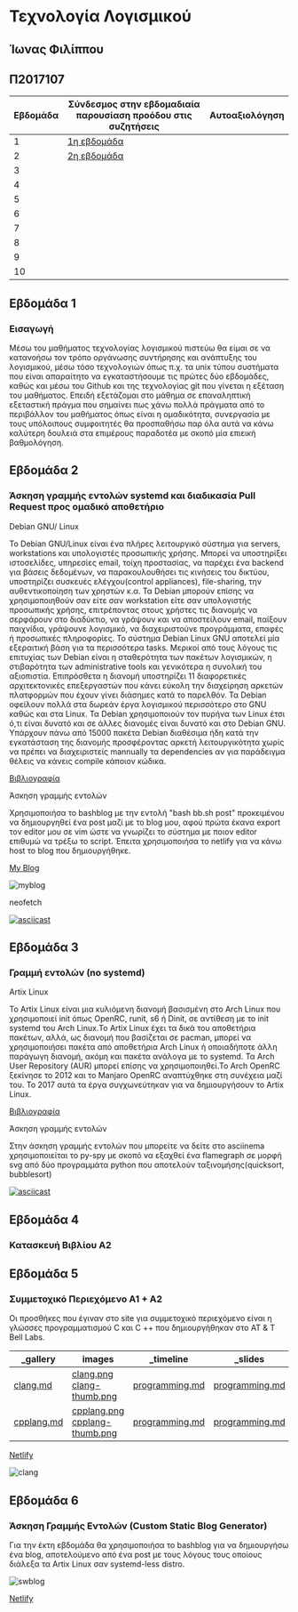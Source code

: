 # Τεχνολογία Λογισμικού
## Ίωνας Φιλίππου
## Π2017107




| Εβδομάδα    | Σύνδεσμος στην εβδομαδιαία παρουσίαση προόδου στις συζητήσεις | Αυτοαξιολόγηση |
| ----------- | ----------- |  ----------- |
| 1     | [1η εβδομάδα](https://github.com/courses-ionio/sw/discussions/1770)      | |
| 2   | [2η εβδομάδα](https://github.com/courses-ionio/sw/discussions/1771)        | |
| 3   |             | |
| 4   |             | |
| 5   |             | |
| 6   |             | |
| 7   |             | |
| 8   |             | |
| 9   |             | |
| 10   |             | |

## Εβδομάδα 1
### Εισαγωγή
  Μέσω του μαθήματος τεχνολογίας λογισμικού πιστεύω θα είμαι σε να κατανοήσω τον τρόπο οργάνωσης συντήρησης και ανάπτυξης του λογισμικού, μέσω τόσο τεχνολογιών όπως π.χ. τα unix τύπου συστήματα που είναι απαραίτητο να εγκαταστήσουμε τις πρώτες δύο εβδομάδες, καθώς και μέσω του Github και της τεχνολογίας git που γίνεται η εξέταση του μαθήματος. Επειδή εξετάζομαι στο μάθημα σε επαναληπτική εξεταστική πράγμα που σημαίνει πως χάνω πολλά πράγματα από το περιβάλλον του μαθήματος όπως είναι η ομαδικότητα, συνεργασία με τους υπόλοιπους συμφοιτητές θα προσπαθήσω παρ όλα αυτά να κάνω καλύτερη δουλειά στα επιμέρους παραδοτέα με σκοπό μία επιεική βαθμολόγηση.

## Εβδομάδα 2
### Άσκηση γραμμής εντολών systemd και διαδικασία Pull Request προς ομαδικό αποθετήριο

Debian GNU/ Linux

Το Debian GNU/Linux είναι ένα πλήρες λειτουργικό σύστημα για servers, workstations και υπολογιστές προσωπικής χρήσης. Μπορεί να υποστηρίξει ιστοσελίδες, υπηρεσίες email, τοίχη προστασίας, να παρέχει ένα backend για βάσεις δεδομένων, να παρακουλουθήσει τις κινήσεις του δικτύου, υποστηρίζει συσκευές ελέγχου(control appliances), file-sharing, την αυθεντικοποίηση των χρηστών κ.α. Τα Debian μπορούν επίσης να χρησιμοποιηθούν σαν είτε σαν workstation είτε σαν υπολογιστής προσωπικής χρήσης, επιτρέποντας στους χρήστες τις διανομής να σερφάρουν στο διαδύκτιο, να γράψουν και να αποστείλουν email, παίξουν παιχνίδια, γράψουνε λογισμικό, να διαχειριστούνε προγράμματα, επαφές ή προσωπικές πληροφορίες. Το σύστημα Debian Linux GNU αποτελεί μία εξεραιτική βάση για τα περισσότερα tasks. Μερικοί από τους λόγους τις επιτυχίας των Debian είναι η σταθερότητα των πακέτων λογισμικών, η στιβαρότητα των administrative tools και γενικότερα η συνολική του αξιοπιστία. Επιπρόσθετα η διανομή υποστηρίζει 11 διαφορετικές αρχιτεκτονικές επεξεργαστών που κάνει εύκολη την διαχείρηση αρκετών πλατφορμών που έχουν γίνει διάσημες κατά το παρελθόν. Τα Debian οφείλουν πολλά στα δωρεάν έργα λογισμικού περισσότερο στο GNU καθώς και στα Linux. Τα Debian χρησιμοποιούν τον πυρήνα των Linux έτσι ό,τι είναι δυνατό και σε άλλες διανομές είναι δυνατό και στο Debian GNU. Υπάρχουν πάνω από 15000 πακέτα Debian διαθέσιμα ήδη κατά την εγκατάσταση της διανομής προσφέροντας αρκετή λειτουργικότητα χωρίς να πρέπει να διαχειριστείς mannually τα dependencies αν για παράδειγμα θέλεις να κάνεις compile κάποιον κώδικα.

[Βιβλιογραφία](https://books.google.gr/books?hl=el&lr=&id=CLC36PmPVtAC&oi=fnd&pg=PA17&dq=debian&ots=oxlsL2SSP2&sig=qg1-iGIOgxr-xCWbD345mLJSBzc&redir_esc=y#v=onepage&q=debian&f=false)

Άσκηση γραμμής εντολών 

Χρησιμοποιήσα το bashblog με την εντολή "bash bb.sh post" προκειμένου να δημιουργηθεί ένα post μαζί με το blog μου, αφού πρώτα έκανα export τον editor μου σε vim ώστε να γνωρίζει το σύστημα με ποιον editor επιθυμώ να τρέξω το script.
Έπειτα χρησιμοποιήσα το netlify για να κάνω host το blog που δημιουργήθηκε.

[My Blog](https://snazzy-narwhal-f276dc.netlify.app)

![myblog](https://github.com/iwnasFilippou/sw/assets/80246653/f7801aaf-c9c0-4bf9-9d64-5ca8428690e1)


neofetch

[![asciicast](https://asciinema.org/a/tBnJioka4tdJOiMwBtk67qTcu.svg)](https://asciinema.org/a/tBnJioka4tdJOiMwBtk67qTcu)

## Εβδομάδα 3
### Γραμμή εντολών (no systemd)

Artix Linux

Το Artix Linux είναι μια κυλιόμενη διανομή βασισμένη στο Arch Linux που χρησιμοποιεί init όπως OpenRC, runit, s6 ή Dinit, σε αντίθεση με το init systemd του Arch Linux.Το Artix Linux έχει τα δικά του αποθετήρια πακέτων, αλλά, ως διανομή που βασίζεται σε pacman, μπορεί να χρησιμοποιήσει πακέτα από αποθετήρια Arch Linux ή οποιαδήποτε άλλη παράγωγη διανομή, ακόμη και πακέτα ανάλογα με το systemd. Τα Arch User Repository (AUR) μπορεί επίσης να χρησιμοποιηθεί.Το Arch OpenRC ξεκίνησε το 2012 και το Manjaro OpenRC αναπτύχθηκε στη συνέχεια μαζί του. Το 2017 αυτά τα έργα συγχωνεύτηκαν για να δημιουργήσουν το Artix Linux.

[Βιβλιογραφία](https://en.wikipedia.org/wiki/Artix_Linux)

Άσκηση γραμμής εντολών

Στην άσκηση γραμμής εντολών που μπορείτε να δείτε στο asciinema χρησιμοποιείται το py-spy με σκοπό να εξαχθεί ένα flamegraph σε μορφή svg από δύο προγραμμάτα python που αποτελούν ταξινομήσης(quicksort, bubblesort)

[![asciicast](https://asciinema.org/a/NRtMxfHk5IVpyEyHXcaBz0wOK.svg)](https://asciinema.org/a/NRtMxfHk5IVpyEyHXcaBz0wOK)

## Εβδομάδα 4
### Κατασκευή Βιβλίου Α2

## Εβδομάδα 5
### Συμμετοχικό Περιεχόμενο Α1 + Α2 

Οι προσθήκες που έγιναν στο site για συμμετοχικό περιεχόμενο είναι η γλώσσες προγραμματισμού C και C ++ που δημιουργήθηκαν στο ΑΤ & Τ Bell Labs.

| _gallery      | images | _timeline | _slides |
| ----------- | ----------- | ----------- | ----------- |
|[clang.md](https://github.com/iwnasFilippou/_gallery/blob/96b238753a97e5c89f89abc8d935fa5652d67599/clang.md)      | [clang.png](https://github.com/iwnasFilippou/images/blob/ac7ac6d43e58756440f53ae90fe584458772a0aa/clang-thumb.png) [clang-thumb.png](https://github.com/iwnasFilippou/images/blob/ac7ac6d43e58756440f53ae90fe584458772a0aa/clang-thumb.png)       |[programming.md](https://github.com/iwnasFilippou/site/blob/master/_timeline/programming.md) |[programming.md](https://github.com/iwnasFilippou/site/blob/master/_slides/programming.md) |
| [cpplang.md](https://github.com/iwnasFilippou/_gallery/blob/96b238753a97e5c89f89abc8d935fa5652d67599/cpplang.md)   | [cpplang.png](https://github.com/iwnasFilippou/images/blob/ac7ac6d43e58756440f53ae90fe584458772a0aa/cpplang.png) [cpplang-thumb.png](https://github.com/iwnasFilippou/images/blob/ac7ac6d43e58756440f53ae90fe584458772a0aa/cpplang-thumb.png)        | [programming.md](https://github.com/iwnasFilippou/site/blob/master/_timeline/programming.md) |[programming.md](https://github.com/iwnasFilippou/site/blob/master/_slides/programming.md) |

[Netlify](https://tranquil-douhua-53faf3.netlify.app/)

![clang](https://github.com/iwnasFilippou/sw/assets/80246653/0d60ed99-12c5-4e66-a388-08114baea5c0)

## Εβδομάδα 6
### Άσκηση Γραμμής Εντολών (Custom Static Blog Generator)

Για την έκτη εβδομάδα θα χρησιμοποιήσα το bashblog για να δημιουργήσω ένα blog, αποτελούμενο από ένα post με τους λόγους τους οποίους διάλεξα τα Artix Linux σαν systemd-less distro.

![swblog](https://github.com/iwnasFilippou/sw/assets/80246653/c1ba2f51-85b6-4a73-81fb-ae440ff754bf)

[Netlify](https://statuesque-jelly-84256a.netlify.app/)

